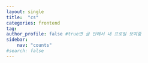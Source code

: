 ```yaml
---
layout: single
title:  "cs"
categories: frontend
tag: 
author_profile: false #true면 글 안에서 내 프로필 보여줌
sidebar:
    nav: "counts"
#search: false
---
```


